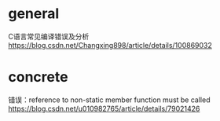 
# general

C语言常见编译错误及分析 https://blog.csdn.net/Changxing898/article/details/100869032

# concrete

错误：reference to non-static member function must be called https://blog.csdn.net/u010982765/article/details/79021426
